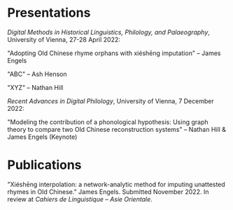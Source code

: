 # Presentations

_Digital Methods in Historical Linguistics, Philology, and Palaeography_, University of Vienna, 27-28 April 2022:

"Adopting Old Chinese rhyme orphans with xiéshēng imputation" – James Engels

"ABC" – Ash Henson

"XYZ" – Nathan Hill

_Recent Advances in Digital Philology_, University of Vienna, 7 December 2022:

"Modeling the contribution of a phonological hypothesis: Using graph theory to compare two Old Chinese reconstruction systems" – Nathan Hill & James Engels (Keynote)


# Publications

"Xiéshēng interpolation: a network-analytic method for imputing unattested rhymes in Old Chinese." James Engels. Submitted November 2022. In review at _Cahiers de Linguistique – Asie Orientale_. 
